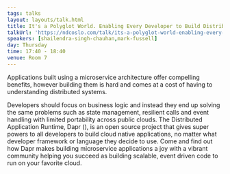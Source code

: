```yaml
---
tags: talks
layout: layouts/talk.html
title: It's a Polyglot World. Enabling Every Developer to Build Distributed Applications
talkUrl: 'https://ndcoslo.com/talk/its-a-polyglot-world-enabling-every-developer-to-build-distributed-applications/'
speakers: [shailendra-singh-chauhan,mark-fussell]
day: Thursday
time: 17:40 - 18:40
venue: Room 7
---
```

Applications built using a microservice architecture offer compelling benefits, however building them is hard and comes at a cost of having to understanding distributed systems.

Developers should focus on business logic and instead they end up solving the same problems such as state management, resilient calls and event handling with limited portability across public clouds. The Distributed Application Runtime, Dapr (), is an open source project that gives super powers to all developers to build cloud native applications, no matter what developer framework or language they decide to use. Come and find out how Dapr makes building microservice applications a joy with a vibrant community helping you succeed as building scalable, event driven code to run on your favorite cloud.